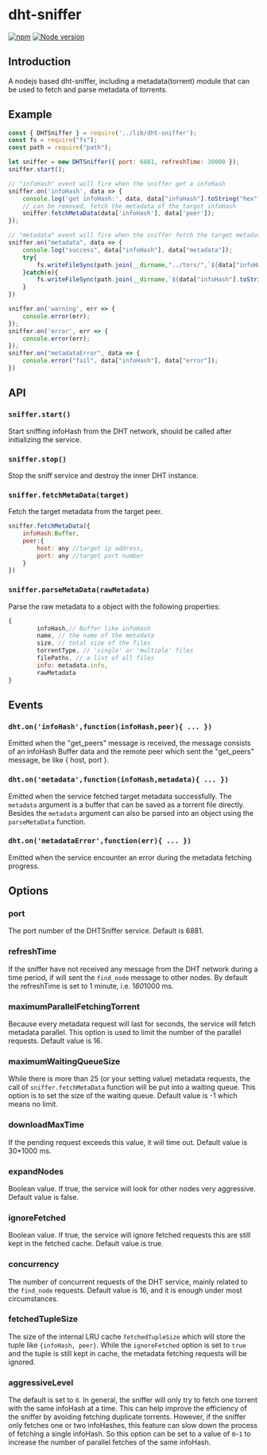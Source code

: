 # dht-sniffer

[![npm](https://img.shields.io/npm/v/dht-sniffer.svg?label=&logo=npm)](https://www.npmjs.com/package/dht-sniffer)
[![Node version](https://img.shields.io/node/v/dht-sniffer.svg)](https://www.npmjs.com/package/dht-sniffer)


## Introduction
A nodejs based dht-sniffer, including a metadata(torrent) module that can be used to fetch and parse metadata of torrents.

## Example
```js
const { DHTSniffer } = require('../lib/dht-sniffer');
const fs = require("fs");
const path = require("path");

let sniffer = new DHTSniffer({ port: 6881, refreshTime: 30000 });
sniffer.start();

// "infoHash" event will fire when the sniffer get a infoHash
sniffer.on('infoHash', data => {
    console.log('get infoHash:', data, data["infoHash"].toString("hex"));
    // can be removed, fetch the metadata of the target infoHash
    sniffer.fetchMetaData(data['infoHash'], data['peer']);
});

// "metadata" event will fire when the sniffer fetch the target metadata successfully
sniffer.on("metadata", data => {
    console.log("success", data["infoHash"], data["metadata"]);
    try{
        fs.writeFileSync(path.join(__dirname,"../tors/",`${data["infoHash"].toString("hex")}.torrent`),data["metadata"]);
    }catch(e){
        fs.writeFileSync(path.join(__dirname,`${data["infoHash"].toString("hex")}.torrent`),data["metadata"]);
    }
})

sniffer.on('warning', err => {
    console.error(err);
});
sniffer.on('error', err => {
    console.error(err);
});
sniffer.on("metadataError", data => {
    console.error("fail", data["infoHash"], data["error"]);
})

```
## API

### `sniffer.start()`
Start sniffing infoHash from the DHT network, should be called after initializing the service.

### `sniffer.stop()`
Stop the sniff service and destroy the inner DHT instance.

### `sniffer.fetchMetaData(target)`
Fetch the target metadata from the target peer.
```js
sniffer.fetchMetaData({
    infoHash:Buffer,
    peer:{
        host: any //target ip address,
        port: any //target port number
    }
})
```

### `sniffer.parseMetaData(rawMetadata)`
Parse the raw metadata to a object with the following properties:
```js
{
        infoHash,// Buffer like infoHash
        name, // the name of the metadata
        size, // total size of the files
        torrentType, // 'single' or 'multiple' files
        filePaths, // a list of all files
        info: metadata.info,
        rawMetadata
}
```

## Events

### `dht.on('infoHash',function(infoHash,peer){ ... })`
Emitted when the "get_peers" message is received, the message consists of an infoHash Buffer data and the remote peer which sent the "get_peers" message, be like { host, port }.

### `dht.on('metadata',function(infoHash,metadata){ ... })`
Emitted when the service fetched target metadata successfully. The `metadata` argument is a buffer that can be saved as a torrent file directly. Besides the `metadata` argument can also be parsed into an object using the `parseMetaData` function.

### `dht.on('metadataError',function(err){ ... })`
Emitted when the service encounter an error during the metadata fetching progress.


## Options

### port
The port number of the DHTSniffer service. Default is 6881.

### refreshTime
If the sniffer have not received any message from the DHT network during a time period, if will sent the `find_node` message to other nodes. By default the refreshTime is set to 1 minute, i.e. 1*60*1000 ms.

### maximumParallelFetchingTorrent
Because every metadata request will last for seconds, the service will fetch metadata parallel. This option is used to limit the number of the parallel requests. Default value is 16.

### maximumWaitingQueueSize
While there is more than 25 (or your setting value) metadata requests, the call of `sniffer.fetchMetaData` function will be put into a waiting queue. This option is to set the size of the waiting queue. Default value is -1 which means no limit.

### downloadMaxTime
If the pending request exceeds this value, it will time out. Default value is 30*1000 ms.

### expandNodes
Boolean value. If true, the service will look for other nodes very aggressive. Default value is false.

### ignoreFetched
Boolean value. If true, the service will ignore fetched requests this are still kept in the fetched cache. Default value is true.

### concurrency
The number of concurrent requests of the DHT service, mainly related to the `find_node` requests. Default value is 16, and it is enough under most circumstances.

### fetchedTupleSize
The size of the internal LRU cache `fetchedTupleSize` which will store the tuple like `{infoHash, peer}`. While the `ignoreFetched` option is set to `true` and the tuple is still kept in cache, the metadata fetching requests will be ignored.

### aggressiveLevel
The default is set to `0`. In general, the sniffer will only try to fetch one torrent with the same infoHash at a time. This can help improve the efficiency of the sniffer by avoiding fetching duplicate torrents. However, if the sniffer only fetches one or two infoHashes, this feature can slow down the process of fetching a single infoHash. So this option can be set to a value of `0~1` to increase the number of parallel fetches of the same infoHash.

